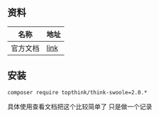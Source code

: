 ## 资料

| 名称     | 地址                                             |
| -------- | ------------------------------------------------ |
| 官方文档 | [link](https://doc.thinkphp.cn/v5_1/Swoole.html) |



## 安装

```shell
composer require topthink/think-swoole=2.0.*
```



具体使用查看文档把这个比较简单了 只是做一个记录